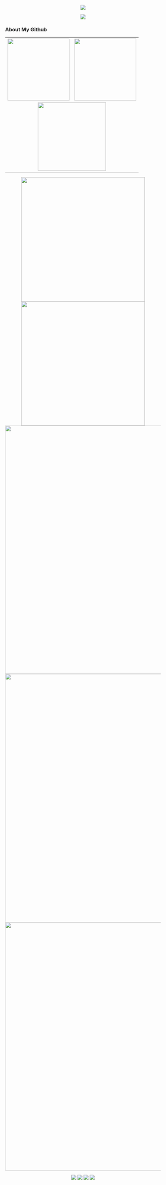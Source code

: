 <!-- https://github.com/kyechan99/capsule-render -->
<p align="center">
<img src="https://capsule-render.vercel.app/api?type=waving&height=300&color=gradient&text=Hi!%20Everyone&desc=I`m%20Young&descAlignY=57&fontAlign=50&fontAlignY=33">
</p>
 
<!-- https://github.com/DenverCoder1/readme-typing-svg -->
<p align="center">
<img src="https://readme-typing-svg.demolab.com?font=Fira+Code&pause=1000&width=435&lines=Welcome+to+my+Github+profile+page+!" />
</p>

 ### About My Github
<div align="center">
  <table style="width:100%;">
    <tr>
      <!-- 第一个图片 -->
      <td align="center">
        <img height='200' src="https://github-readme-stats.vercel.app/api?username=yxn4065&show_icons=true" />
      </td>
      <!-- 第二个图片 -->
      <td align="center">
        <img height='200' src="https://github-readme-stats.vercel.app/api/top-langs/?username=yxn4065&layout=compact" />
      </td>
    </tr>
    <!-- 第三个图片 -->
    <tr>
      <td colspan="2" align="center">
        <img height="220" src="https://github-readme-activity-graph.vercel.app/graph?username=yxn4065&theme=github-compact&hide_border=true&area=true" />
      </td>
    </tr>
  </table>
</div>

<p align="center">
<!-- https://github.com/anuraghazra/github-readme-stats -->
<img align="center" width="400" src="https://github-readme-stats.vercel.app/api?username=promonkeyli&theme=transparent&include_all_commits=true&show_icons=true&hide_border=true" />
<!-- https://github.com/DenverCoder1/github-readme-streak-stats -->
<img align="center" width="400" src="https://streak-stats.demolab.com?user=promonkeyli&theme=dark" />
<br/>
 
<!-- https://github.com/Ashutosh00710/github-readme-activity-graph -->
<img align="center" width="800" src="https://github-readme-activity-graph.vercel.app/graph?username=promonkeyli&theme=github-compact&hide_border=true&area=true">
<!-- https://github.com/anuraghazra/github-readme-stats -->
<!-- <img align="center" width="200" height="400" src="https://github-readme-stats.vercel.app/api/top-langs/?username=promonkeyli&theme=transparent&hide_border=true&layout=donut-vertical&langs_count=6" /> -->
<br/>
<img align="center" width="800" src="https://github-readme-stats.vercel.app/api/top-langs/?username=sun0225SUN&hide_title=true&hide_border=true&layout=compact&langs_count=6&text_color=000&icon_color=fff&bg_color=0,52fa5a,4dfcff,c64dff&theme=graywhite" />
<!-- https://github.com/tandpfun/skill-icons -->
<img width="800" align="center" src="https://skillicons.dev/icons?i=angular,css,docker,go,js,mysql,nextjs,nginx,nodejs,reactivex,react,tailwind,ts,vite,vue&theme=light" />
</p>
 
<!-- https://github.com/badges/shields -->
<p align="center">
<a href="https://github.com/promonkeyli"><img src="https://img.shields.io/badge/GitHub-promonkeyli-blue?logo=github" /></a>
<a href="https://space.bilibili.com/125441145"><img src="https://img.shields.io/badge/哔哩哔哩-Young-pink?logo=bilibili" /></a>
<img src="https://img.shields.io/badge/QQ-1334761537-green?logo=tencentqq" />
<!-- https://github.com/antonkomarev/github-profile-views-counter -->
<img src="https://komarev.com/ghpvc/?username=promonkeyli&abbreviated=true&color=yellow" />
</p>

